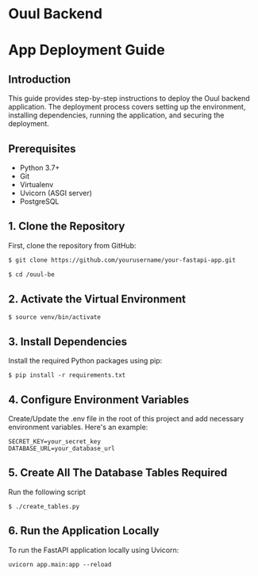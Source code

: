 # Ouul Backend
# App Deployment Guide

## Introduction
This guide provides step-by-step instructions to deploy the Ouul backend application. The deployment process covers setting up the environment, installing dependencies, running the application, and securing the deployment.

## Prerequisites
- Python 3.7+
- Git
- Virtualenv
- Uvicorn (ASGI server)
- PostgreSQL

## 1. Clone the Repository
First, clone the repository from GitHub:

```bash
$ git clone https://github.com/yourusername/your-fastapi-app.git

$ cd /ouul-be
```

## 2. Activate the Virtual Environment
```
$ source venv/bin/activate
```

## 3. Install Dependencies
Install the required Python packages using pip:

```
$ pip install -r requirements.txt
```

## 4. Configure Environment Variables
Create/Update the .env file in the root of this project and add necessary environment variables. Here's an example:

```
SECRET_KEY=your_secret_key
DATABASE_URL=your_database_url
```

## 5. Create All The Database Tables Required
Run the following script
```
$ ./create_tables.py
```


## 6. Run the Application Locally
To run the FastAPI application locally using Uvicorn:

```
uvicorn app.main:app --reload
```
